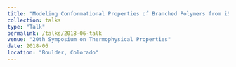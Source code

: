 ```yaml
---
title: "Modeling Conformational Properties of Branched Polymers from iSAFT Density Functional Theory"
collection: talks
type: "Talk"
permalink: /talks/2018-06-talk
venue: "20th Symposium on Thermophysical Properties"
date: 2018-06
location: "Boulder, Colorado"
---
```


